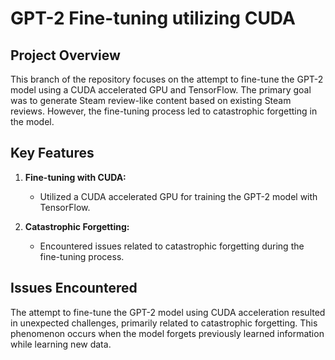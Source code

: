 # GPT-2 Fine-tuning utilizing CUDA

## Project Overview

This branch of the repository focuses on the attempt to fine-tune the GPT-2 model using a CUDA accelerated GPU and TensorFlow. The primary goal was to generate Steam review-like content based on existing Steam reviews. However, the fine-tuning process led to catastrophic forgetting in the model.

## Key Features

1. **Fine-tuning with CUDA:**
   - Utilized a CUDA accelerated GPU for training the GPT-2 model with TensorFlow.

2. **Catastrophic Forgetting:**
   - Encountered issues related to catastrophic forgetting during the fine-tuning process.

## Issues Encountered

The attempt to fine-tune the GPT-2 model using CUDA acceleration resulted in unexpected challenges, primarily related to catastrophic forgetting. This phenomenon occurs when the model forgets previously learned information while learning new data.
